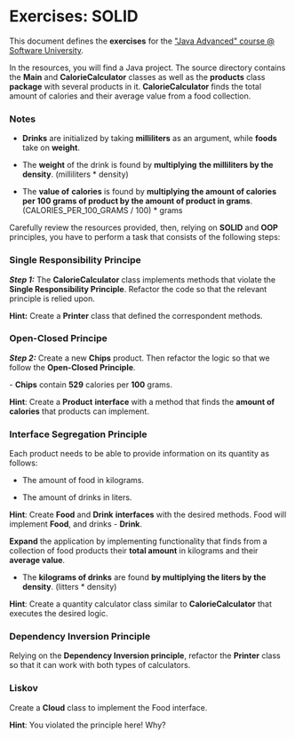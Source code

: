 # Exercises: SOLID

This document defines the **exercises** for the ["Java Advanced" course
@ Software University](https://softuni.bg/modules/59/java-advanced).

In the resources, you will find a Java project. The source directory
contains the **Main** and **CalorieCalculator** classes as well as the
**products** class **package** with several products in it.
**CalorieCalculator** finds the total amount of calories and their
average value from a food collection.

### Notes

  - **Drinks** are initialized by taking **milliliters** as an argument,
    while **foods** take on **weight**.

  - The **weight** of the drink is found by **multiplying** **the
    milliliters by the density**. (milliliters \* density)

  - The **value of** **calories** is found by **multiplying the amount
    of calories per 100 grams of product by the amount of product in
    grams**. (CALORIES\_PER\_100\_GRAMS / 100) \* grams

Carefully review the resources provided, then, relying on **SOLID** and
**OOP** principles, you have to perform a task that consists of the
following steps:

### Single Responsibility Principe

***Step 1:*** The **CalorieCalculator** class implements methods that
violate the **Single Responsibility Principle**. Refactor the code so
that the relevant principle is relied upon.

**Hint:** Create a **Printer** class that defined the correspondent
methods.

### Open-Closed Principe

***Step 2:*** Create a new **Chips** product. Then refactor the logic so
that we follow the **Open-Closed Principle**.

\- **Chips** contain **529** calories per **100** grams.

**Hint**: Create a **Product** **interface** with a method that finds
the **amount of calories** that products can implement.

### Interface Segregation Principle

Each product needs to be able to provide information on its quantity as
follows:

  - The amount of food in kilograms.

  - The amount of drinks in liters.

**Hint**: Create **Food** and **Drink** **interfaces** with the desired
methods. Food will implement **Food**, and drinks - **Drink**.

**Expand** the application by implementing functionality that finds from
a collection of food products their **total amount** in kilograms and
their **average value**.

  - The **kilograms of drinks** are found **by multiplying the liters by
    the density**. (litters \* density)

**Hint**: Create a quantity calculator class similar to
**CalorieCalculator** that executes the desired logic.

### Dependency Inversion Principle

Relying on the **Dependency Inversion principle**, refactor the
**Printer** class so that it can work with both types of calculators.

### Liskov

Create a **Cloud** class to implement the Food interface.

**Hint**: You violated the principle here\! Why?
